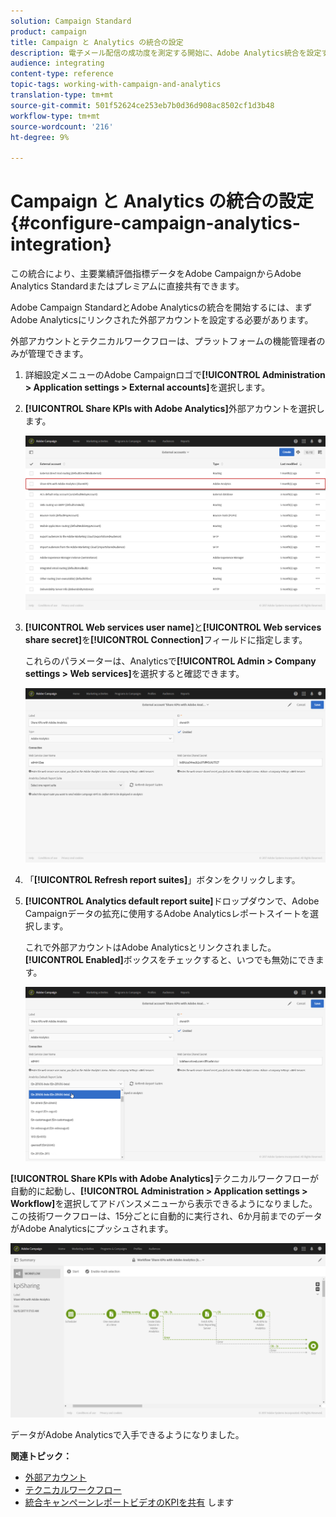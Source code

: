 ```yaml
---
solution: Campaign Standard
product: campaign
title: Campaign と Analytics の統合の設定
description: 電子メール配信の成功度を測定する開始に、Adobe Analytics統合を設定する方法を説明します。
audience: integrating
content-type: reference
topic-tags: working-with-campaign-and-analytics
translation-type: tm+mt
source-git-commit: 501f52624ce253eb7b0d36d908ac8502cf1d3b48
workflow-type: tm+mt
source-wordcount: '216'
ht-degree: 9%

---
```



# Campaign と Analytics の統合の設定{#configure-campaign-analytics-integration}

この統合により、主要業績評価指標データをAdobe CampaignからAdobe Analytics Standardまたはプレミアムに直接共有できます。

Adobe Campaign StandardとAdobe Analyticsの統合を開始するには、まずAdobe Analyticsにリンクされた外部アカウントを設定する必要があります。

外部アカウントとテクニカルワークフローは、プラットフォームの機能管理者のみが管理できます。

1. 詳細設定メニューのAdobe Campaignロゴで&#x200B;**[!UICONTROL Administration > Application settings > External accounts]**&#x200B;を選択します。
1. **[!UICONTROL Share KPIs with Adobe Analytics]**&#x200B;外部アカウントを選択します。

   ![](assets/analytics_2.png)

1. **[!UICONTROL Web services user name]**&#x200B;と&#x200B;**[!UICONTROL Web services share secret]**&#x200B;を&#x200B;**[!UICONTROL Connection]**&#x200B;フィールドに指定します。

   これらのパラメーターは、Analyticsで&#x200B;**[!UICONTROL Admin > Company settings > Web services]**&#x200B;を選択すると確認できます。

   ![](assets/analytics_1.png)

1. 「**[!UICONTROL Refresh report suites]**」ボタンをクリックします。
1. **[!UICONTROL Analytics default report suite]**&#x200B;ドロップダウンで、Adobe Campaignデータの拡充に使用するAdobe Analyticsレポートスイートを選択します。

   これで外部アカウントはAdobe Analyticsとリンクされました。 **[!UICONTROL Enabled]**&#x200B;ボックスをチェックすると、いつでも無効にできます。

   ![](assets/analytics.png)

**[!UICONTROL Share KPIs with Adobe Analytics]**&#x200B;テクニカルワークフローが自動的に起動し、**[!UICONTROL Administration > Application settings > Workflow]**&#x200B;を選択してアドバンスメニューから表示できるようになりました。 この技術ワークフローは、15分ごとに自動的に実行され、6か月前までのデータがAdobe Analyticsにプッシュされます。

![](assets/analytics_3.png)

データがAdobe Analyticsで入手できるようになりました。

**関連トピック：**

* [外部アカウント](../../administration/using/external-accounts.md)
* [テクニカルワークフロー](../../administration/using/technical-workflows.md)
* [統合キャンペーンレポートビデオのKPIを共有](https://helpx.adobe.com/marketing-cloud/how-to/email-marketing.html) します

